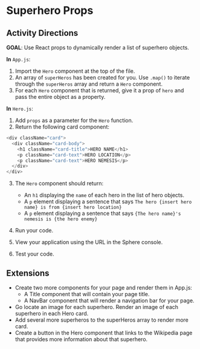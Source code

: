 # Superhero Props

## Activity Directions

**GOAL**: Use React props to dynamically render a list of superhero objects.

**In** `App.js`:

1. Import the `Hero` component at the top of the file.
2. An array of `superHeros` has been created for you. Use `.map()` to iterate through the `superHeros` array and return a `Hero` component.
3. For each `Hero` component that is returned, give it a prop of `hero` and pass the entire object as a property.

**In** `Hero.js`:

1. Add `props` as a parameter for the `Hero` function.
2. Return the following card component:

```javascript
<div className="card">
  <div className="card-body">
    <h1 className="card-title">HERO NAME</h1>
    <p className="card-text">HERO LOCATION</p>
    <p className="card-text">HERO NEMESIS</p>
  </div>
</div>
```

3. The `Hero` component should return:

   - An `h1` displaying the `name` of each hero in the list of hero objects.
   - A `p` element displaying a sentence that says `The hero {insert hero name} is from {insert hero location}`
   - A `p` element displaying a sentence that says `{The hero name}'s nemesis is {the hero enemy}`

4. Run your code.
5. View your application using the URL in the Sphere console.
6. Test your code.

## Extensions

- Create two more components for your page and render them in App.js:
  - A Title component that will contain your page title.
  - A NavBar component that will render a navigation bar for your page.
- Go locate an image for each superhero. Render an image of each superhero in each Hero card.
- Add several more superheros to the superHeros array to render more card.
- Create a button in the Hero component that links to the Wikipedia page that provides more information about that superhero.
